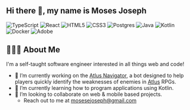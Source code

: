 ## Hi there 👋, my name is Moses Joseph 
![TypeScript](https://img.shields.io/badge/typescript-%23007ACC.svg?style=for-the-badge&logo=typescript&logoColor=white) ![React](https://img.shields.io/badge/react-%2320232a.svg?style=for-the-badge&logo=react&logoColor=%2361DAFB) ![HTML5](https://img.shields.io/badge/html5-%23E34F26.svg?style=for-the-badge&logo=html5&logoColor=white) ![CSS3](https://img.shields.io/badge/css3-%231572B6.svg?style=for-the-badge&logo=css3&logoColor=white) ![Postgres](https://img.shields.io/badge/postgres-%23316192.svg?style=for-the-badge&logo=postgresql&logoColor=white) ![Java](https://img.shields.io/badge/java-%23ED8B00.svg?style=for-the-badge&logo=openjdk&logoColor=white) ![Kotlin](https://img.shields.io/badge/kotlin-%237F52FF.svg?style=for-the-badge&logo=kotlin&logoColor=white) ![Docker](https://img.shields.io/badge/docker-%230db7ed.svg?style=for-the-badge&logo=docker&logoColor=white) ![Adobe](https://img.shields.io/badge/adobe-%23FF0000.svg?style=for-the-badge&logo=adobe&logoColor=white)

## 🙋🏾‍♂️ About Me
I'm a self-taught software engineer interested in all things web and code!

- 🔭 I’m currently working on the [Atlus Navigator](https://github.com/Mos-Jos/Atlus-Discord-Bot), a bot designed to help players quickly identify the weaknesses of enemies in [Atlus](https://atlus.com/) RPGs.
- 🌱 I’m currently learning how to program applications using Kotlin.
- 👯 I’m looking to collaborate on web & mobile based projects.
  - Reach out to me at mosesejoseph@gmail.com

<!--
**Mos-Jos/mos-jos** is a ✨ _special_ ✨ repository because its `README.md` (this file) appears on your GitHub profile.

Here are some ideas to get you started:

- 🔭 I’m currently working on ...
- 🌱 I’m currently learning ...
- 👯 I’m looking to collaborate on ...
- 🤔 I’m looking for help with ...
- 💬 Ask me about ...
- 📫 How to reach me: ...
- 😄 Pronouns: ...
- ⚡ Fun fact: ...
-->
